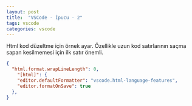 ```yaml
---
layout: post
title:  "VSCode - İpucu - 2"
tags: vscode
categories: vscode
---
```


Html kod düzeltme için örnek ayar. Özellikle uzun kod satırlarının saçma sapan kesilmemesi için ilk satır önemli. 

``` json
{
  "html.format.wrapLineLength": 0,
    "[html]": {
    "editor.defaultFormatter": "vscode.html-language-features",
    "editor.formatOnSave": true
  },
}
```